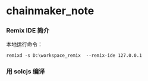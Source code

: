 # chainmaker_note

### Remix IDE 简介

本地运行命令：
```
remixd -s D:\workspace_remix  --remix-ide 127.0.0.1  
```

### 用 solcjs 编译
